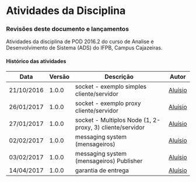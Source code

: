 # Atividades da Disciplina
### Revisões deste documento e lançamentos
Atividades da disciplina de POD 2016.2 do curso de Analise e Desenvolvimento de Sistema (ADS) do IFPB, Campus Cajazeiras.
#### Histórico das atividades
Data          |   Versão    |               Descrição                                         |  Autor
------------- | ----------- | --------------------------------------------------------------- | ---------------------
21/10/2016    |  1.0.0      |  socket - exemplo simples cliente/servidor                      | [Aluísio](https://github.com/AluisioPereira)
26/01/2017    |  1.0.0      |  socket - exemplo proxy cliente/servidor                        | [Aluísio](https://github.com/AluisioPereira)
27/01/2017    |  1.0.0      |  socket - Multiplos Node (1, 2-proxy, 3) cliente/servidor       | [Aluísio](https://github.com/AluisioPereira)
02/02/2017    |  1.0.0      |  messaging system (mensageiros)                                 | [Aluísio](https://github.com/AluisioPereira)
03/02/2017    |  1.0.0      |  messaging system (mensageiros) Publisher                       | [Aluísio](https://github.com/AluisioPereira)
14/04/2017    |  1.0.0      |  garantia de entrega                                            | [Aluísio](https://github.com/AluisioPereira)



